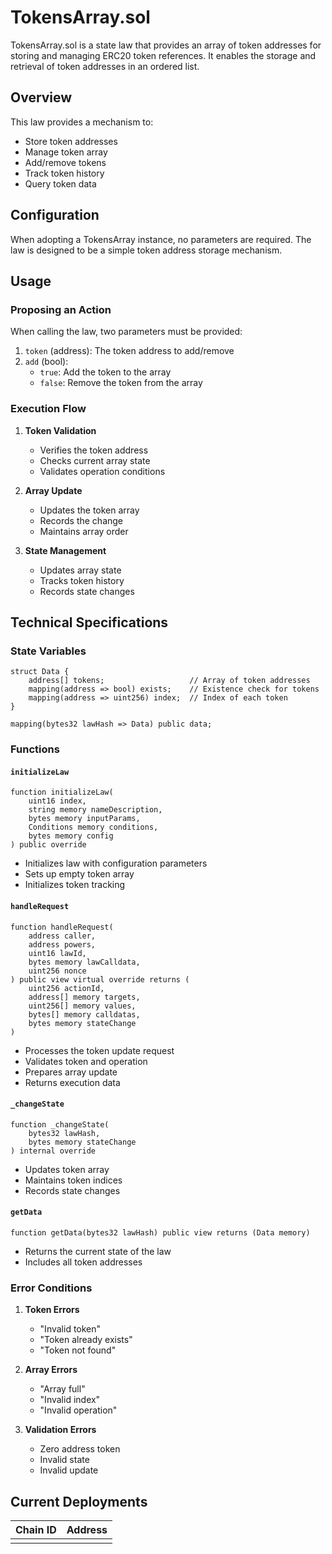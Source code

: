 # TokensArray.sol

TokensArray.sol is a state law that provides an array of token addresses for storing and managing ERC20 token references. It enables the storage and retrieval of token addresses in an ordered list.

## Overview

This law provides a mechanism to:
- Store token addresses
- Manage token array
- Add/remove tokens
- Track token history
- Query token data

## Configuration

When adopting a TokensArray instance, no parameters are required. The law is designed to be a simple token address storage mechanism.

## Usage

### Proposing an Action

When calling the law, two parameters must be provided:

1. `token` (address): The token address to add/remove
2. `add` (bool): 
   - `true`: Add the token to the array
   - `false`: Remove the token from the array

### Execution Flow

1. **Token Validation**
   - Verifies the token address
   - Checks current array state
   - Validates operation conditions

2. **Array Update**
   - Updates the token array
   - Records the change
   - Maintains array order

3. **State Management**
   - Updates array state
   - Tracks token history
   - Records state changes

## Technical Specifications

### State Variables

```solidity
struct Data {
    address[] tokens;                   // Array of token addresses
    mapping(address => bool) exists;    // Existence check for tokens
    mapping(address => uint256) index;  // Index of each token
}

mapping(bytes32 lawHash => Data) public data;
```

### Functions

#### `initializeLaw`
```solidity
function initializeLaw(
    uint16 index,
    string memory nameDescription,
    bytes memory inputParams,
    Conditions memory conditions,
    bytes memory config
) public override
```
- Initializes law with configuration parameters
- Sets up empty token array
- Initializes token tracking

#### `handleRequest`
```solidity
function handleRequest(
    address caller,
    address powers,
    uint16 lawId,
    bytes memory lawCalldata,
    uint256 nonce
) public view virtual override returns (
    uint256 actionId,
    address[] memory targets,
    uint256[] memory values,
    bytes[] memory calldatas,
    bytes memory stateChange
)
```
- Processes the token update request
- Validates token and operation
- Prepares array update
- Returns execution data

#### `_changeState`
```solidity
function _changeState(
    bytes32 lawHash,
    bytes memory stateChange
) internal override
```
- Updates token array
- Maintains token indices
- Records state changes

#### `getData`
```solidity
function getData(bytes32 lawHash) public view returns (Data memory)
```
- Returns the current state of the law
- Includes all token addresses

### Error Conditions

1. **Token Errors**
   - "Invalid token"
   - "Token already exists"
   - "Token not found"

2. **Array Errors**
   - "Array full"
   - "Invalid index"
   - "Invalid operation"

3. **Validation Errors**
   - Zero address token
   - Invalid state
   - Invalid update

## Current Deployments

| Chain ID | Address  |
| -------  | -------- | 
|          |          | 



